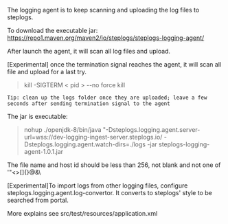 The logging agent is to keep scanning and uploading the log files to steplogs.

To download the executable jar: https://repo1.maven.org/maven2/io/steplogs/steplogs-logging-agent/

After launch the agent, it will scan all log files and upload.

[Experimental] once the termination signal reaches the agent, it will scan all file and upload for a last try. 
> kill -SIGTERM < pid >     --no force kill

`Tip: clean up the logs folder once they are uploaded; leave a few seconds after sending termination signal to the agent`

The jar is executable: 
> nohup ./openjdk-8/bin/java "-Dsteplogs.logging.agent.server-url=wss://dev-logging-ingest-server.steplogs.io/ -Dsteplogs.logging.agent.watch-dirs=./logs -jar steplogs-logging-agent-1.0.1.jar

The file name and host id should be less than 256, not blank and not one of '"<>[]{}@&\

[Experimental]To import logs from other logging files, configure steplogs.logging.agent.log-convertor. It converts to steplogs' style to be searched from portal.
    
More explains see src/test/resources/application.xml
